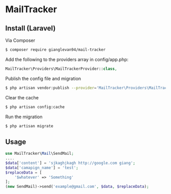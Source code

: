 # MailTracker
## Install (Laravel)

Via Composer

``` bash
$ composer require gianglevan94/mail-tracker
```

Add the following to the providers array in config/app.php:

``` php
MailTracker\Providers\MailTrackerProvider::class,
```

Publish the config file and migration
``` bash
$ php artisan vendor:publish --provider='MailTracker\Providers\MailTrackerProvider'
```

Clear the cache
``` bash
$ php artisan config:cache
```

Run the migration
``` bash
$ php artisan migrate
```

## Usage 
``` php
use MailTracker\Mail\SendMail;
....
$data['content'] = 'sjkaghjkagh http://google.com giang';
$data['camapign_name'] = 'test';
$replaceData = [
    '$whatever' => 'Something' 
];
(new SendMail)->send('example@gmail.com', $data, $replaceData);
```